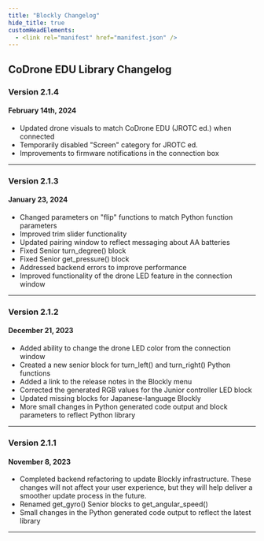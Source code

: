 ```yaml
---
title: "Blockly Changelog"
hide_title: true
customHeadElements:
  - <link rel="manifest" href="manifest.json" />
---
```


<div className='level3_body'>

## CoDrone EDU Library Changelog

### Version 2.1.4
#### February 14th, 2024
- Updated drone visuals to match CoDrone EDU (JROTC ed.) when connected     
- Temporarily disabled "Screen" category for JROTC ed.    
- Improvements to firmware notifications in the connection box

<hr/>

### Version 2.1.3
#### January 23, 2024
- Changed parameters on "flip" functions to match Python function parameters        
- Improved trim slider functionality        
- Updated pairing window to reflect messaging about AA batteries        
- Fixed Senior turn_degree() block      
- Fixed Senior get_pressure() block         
- Addressed backend errors to improve performance           
- Improved functionality of the drone LED feature in the connection window

<hr/>

### Version 2.1.2
#### December 21, 2023
- Added ability to change the drone LED color from the connection window        
- Created a new senior block for turn_left() and turn_right() Python functions      
- Added a link to the release notes in the Blockly menu     
- Corrected the generated RGB values for the Junior controller LED block        
- Updated missing blocks for Japanese-language Blockly      
- More small changes in Python generated code output and block parameters to reflect Python library

<hr/>

### Version 2.1.1
#### November 8, 2023
- Completed backend refactoring to update Blockly infrastructure. These changes will not affect your user experience, but they will help deliver a smoother update process in the future.       
- Renamed get_gyro() Senior blocks to get_angular_speed()       
- Small changes in the Python generated code output to reflect the latest library

<hr/>

</div>
